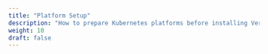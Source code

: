 ```yaml
---
title: "Platform Setup"
description: "How to prepare Kubernetes platforms before installing Verrazzano"
weight: 10
draft: false
---
```

